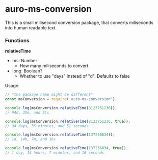 # auro-ms-conversion

This is a small milisecond conversion package, that converts miliseconds into human readable text.

### Functions

**relativeTime**

-   ms: Number
    -   How many miliseconds to convert
-   long: Boolean?
    -   Whether to use "days" instead of "d". Defaults to false

Usage:

```js
// *the package name might be different*
const msConversion = require('auro-ms-conversion');

console.log(msConversion.relativeTime(8123751236));
// 94d, 35m, and 51s

console.log(msConversion.relativeTime(8123751236, true));
// 94 days, 35 minutes, and 51 seconds

console.log(msConversion.relativeTime(137236834));
// 1d, 14h, 7m, and 16s

console.log(msConversion.relativeTime(137236834, true));
// 1 day, 14 hours, 7 minutes, and 16 seconds
```
